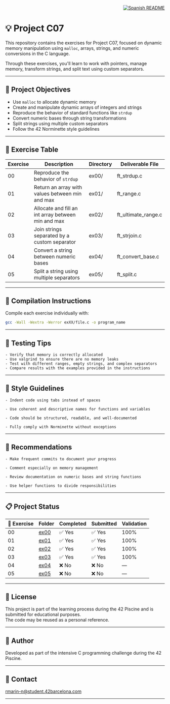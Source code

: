 <p align="right">
  <a href="es.README.md">
    <img src="https://img.shields.io/badge/🌐%20Spanish-README-blue?style=for-the-badge" alt="Spanish README" />
  </a>
</p>

# 💡 Project C07

This repository contains the exercises for Project C07, focused on dynamic memory manipulation using `malloc`, arrays, strings, and numeric conversions in the C language.

Through these exercises, you'll learn to work with pointers, manage memory, transform strings, and split text using custom separators.

---

## 🎯 Project Objectives

- Use `malloc` to allocate dynamic memory  
- Create and manipulate dynamic arrays of integers and strings  
- Reproduce the behavior of standard functions like `strdup`  
- Convert numeric bases through string transformations  
- Split strings using multiple custom separators  
- Follow the 42 Norminette style guidelines

---

## 📁 Exercise Table

| Exercise | Description                                        | Directory | Deliverable File            |
|----------|----------------------------------------------------|-----------|------------------------------|
| 00       | Reproduce the behavior of `strdup`                 | ex00/     | ft_strdup.c                  |
| 01       | Return an array with values between min and max    | ex01/     | ft_range.c                   |
| 02       | Allocate and fill an int array between min and max | ex02/     | ft_ultimate_range.c          |
| 03       | Join strings separated by a custom separator       | ex03/     | ft_strjoin.c                 |
| 04       | Convert a string between numeric bases             | ex04/     | ft_convert_base.c            |
| 05       | Split a string using multiple separators           | ex05/     | ft_split.c                   |

---

## 🔧 Compilation Instructions

Compile each exercise individually with:

```bash
gcc -Wall -Wextra -Werror exXX/file.c -o program_name
```

---

## 🧪 Testing Tips

    - Verify that memory is correctly allocated  
    - Use valgrind to ensure there are no memory leaks  
    - Test with different ranges, empty strings, and complex separators  
    - Compare results with the examples provided in the instructions

---

## 📐 Style Guidelines

    - Indent code using tabs instead of spaces  
    
    - Use coherent and descriptive names for functions and variables  
    
    - Code should be structured, readable, and well-documented  
    
    - Fully comply with Norminette without exceptions

---

## 📌 Recommendations

    - Make frequent commits to document your progress  
    
    - Comment especially on memory management  
    
    - Review documentation on numeric bases and string functions  
    
    - Use helper functions to divide responsibilities

---

## 📋 Project Status

| 🧩 Exercise | Folder       | Completed | Submitted | Validation |
|-------------|--------------|-----------|-----------|------------|
| 00          | [ex00](./ex00/) | ✅ Yes  | ✅ Yes  | 100%       |
| 01          | [ex01](./ex01/) | ✅ Yes  | ✅ Yes  | 100%       |
| 02          | [ex02](./ex02/) | ✅ Yes  | ✅ Yes  | 100%       |
| 03          | [ex03](./ex03/) | ✅ Yes  | ✅ Yes  | 100%       |
| 04          | [ex04](./ex04/) | ❌ No   | ❌ No   | —          |
| 05          | [ex05](./ex05/) | ❌ No   | ❌ No   | —          |

---

## 📜 License

This project is part of the learning process during the 42 Piscine and is submitted for educational purposes.  
The code may be reused as a personal reference.

---

## 🙋 Author

Developed as part of the intensive C programming challenge during the 42 Piscine.

---

## 📧 Contact

rmarin-n@student.42barcelona.com

---

